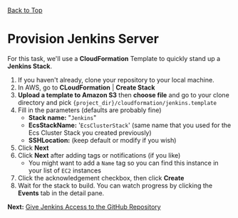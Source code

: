 [Back to Top](../README.md)

# Provision Jenkins Server
For this task, we'll use a **CloudFormation** Template to quickly stand up a **Jenkins Stack**.

1. If you haven't already, clone your repository to your local machine.
1. In AWS, go to **CLoudFormation** | **Create Stack**
1. **Upload a template to Amazon S3** then **choose file** and go to your clone directory and pick `{project_dir}/cloudformation/jenkins.template`
1. Fill in the parameters (defaults are probably fine)
    * **Stack name:** "`Jenkins`"
    * **EcsStackName:** '`EcsClusterStack`' (same name that you used for the Ecs Cluster Stack you created previously)
    * **SSHLocation:** (keep default or modify if you wish)
1. Click **Next**
1. Click **Next** after adding tags or notifications (if you like)
    * You might want to add a `Name` tag so you can find this instance in your list of `EC2` instances
1. Click the acknowledgement checkbox, then click **Create**
1. Wait for the stack to build. You can watch progress by clicking the **Events** tab in the detail pane.

**Next:** [Give Jenkins Access to the GitHub Repository](05-JenkinsGitHub.md)